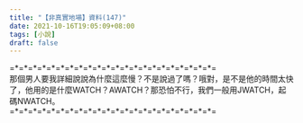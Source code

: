 ```yaml
---
title: "【非真實地場】資料(147)"
date: 2021-10-16T19:05:09+08:00
tags: [小說]
draft: false
---
```


=\*=\*=\*=\*=\*=\*=\*=\*=\*=\*=\*=\*=\*=\*=\*=\*=\*=\*=\*=\*=\*=\*=  
那個男人要我詳細說說為什麼這麼慢？不是說過了嗎？哦對，是不是他的時間太快了，他用的是什麼WATCH？AWATCH？那恐怕不行，我們一般用JWATCH，起碼NWATCH。    
=\*=\*=\*=\*=\*=\*=\*=\*=\*=\*=\*=\*=\*=\*=\*=\*=\*=\*=\*=\*=\*=\*=  